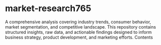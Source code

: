 # market-research765
A comprehensive analysis covering industry trends, consumer behavior, market segmentation, and competitive landscape. This repository contains structured insights, raw data, and actionable findings designed to inform business strategy, product development, and marketing efforts.  Contents
